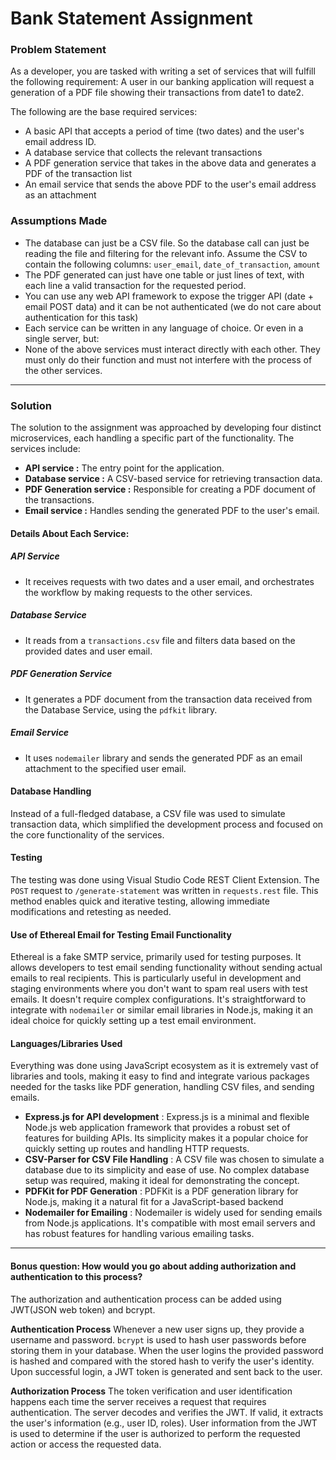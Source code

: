 # Bank Statement Assignment

### Problem Statement
As a developer, you are tasked with writing a set of services that will fulfill the following requirement: A user in our banking application will request a generation of a PDF file showing their transactions from date1 to date2.  
  
The following are the base required services:  
- A basic API that accepts a period of time (two dates) and the user's email address ID.  
- A database service that collects the relevant transactions  
- A PDF generation service that takes in the above data and generates a PDF of the transaction list  
- An email service that sends the above PDF to the user's email address as an attachment  

### Assumptions Made
- The database can just be a CSV file. So the database call can just be reading the file and filtering for the relevant info. Assume the CSV to contain the following columns: `user_email`, `date_of_transaction`, `amount`  
- The PDF generated can just have one table or just lines of text, with each line a valid transaction for the requested period.  
- You can use any web API framework to expose the trigger API (date + email POST data) and it can be not authenticated (we do not care about authentication for this task)  
- Each service can be written in any language of choice. Or even in a single server, but:  
- None of the above services must interact directly with each other. They must only do their function and must not interfere with the process of the other services.  

---
### Solution
The solution to the assignment was approached by developing four distinct microservices, each handling a specific part of the functionality. 
The services include:
- **API service :** The entry point for the application.
- **Database service :** A CSV-based service for retrieving transaction data.
- **PDF Generation service :** Responsible for creating a PDF document of the transactions.
- **Email service :** Handles sending the generated PDF to the user's email.

#### Details About Each Service:
##### API Service
- It receives requests with two dates and a user email, and orchestrates the workflow by making requests to the other services.
##### Database Service
- It reads from a `transactions.csv` file and filters data based on the provided dates and user email.
##### PDF Generation Service
- It generates a PDF document from the transaction data received from the Database Service, using the `pdfkit` library.
##### Email Service
- It uses `nodemailer` library and sends the generated PDF as an email attachment to the specified user email.

#### Database Handling
Instead of a full-fledged database, a CSV file was used to simulate transaction data, which simplified the development process and focused on the core functionality of the services.
#### Testing
The testing was done using Visual Studio Code REST Client Extension. The `POST` request to `/generate-statement` was written in `requests.rest` file. This method enables quick and iterative testing, allowing immediate modifications and retesting as needed.
#### Use of Ethereal Email for Testing Email Functionality
Ethereal is a fake SMTP service, primarily used for testing purposes. It allows developers to test email sending functionality without sending actual emails to real recipients. This is particularly useful in development and staging environments where you don't want to spam real users with test emails. It doesn't require complex configurations. It's straightforward to integrate with `nodemailer` or similar email libraries in Node.js, making it an ideal choice for quickly setting up a test email environment.
#### Languages/Libraries Used
Everything was done using JavaScript ecosystem as it is extremely vast of libraries and tools, making it easy to find and integrate various packages needed for the tasks like PDF generation, handling CSV files, and sending emails.
- **Express.js for API development** : Express.js is a minimal and flexible Node.js web application framework that provides a robust set of features for building APIs. Its simplicity makes it a popular choice for quickly setting up routes and handling HTTP requests.
- **CSV-Parser for CSV File Handling** : A CSV file was chosen to simulate a database due to its simplicity and ease of use. No complex database setup was required, making it ideal for demonstrating the concept.
- **PDFKit for PDF Generation** : PDFKit is a PDF generation library for Node.js, making it a natural fit for a JavaScript-based backend
- **Nodemailer for Emailing** : Nodemailer is widely used for sending emails from Node.js applications. It's compatible with most email servers and has robust features for handling various emailing tasks.

---

#### Bonus question: How would you go about adding authorization and authentication to this process?
The authorization and authentication process can be added using JWT(JSON web token) and bcrypt.

**Authentication Process**
Whenever a new user signs up, they provide a username and password. `bcrypt` is used to  hash user passwords before storing them in your database. 
When the user logins the provided password is hashed and compared with the stored hash to verify the user's identity. Upon successful login, a JWT token is generated and sent back to the user.

**Authorization Process**
The token verification and user identification happens each time the server receives a request that requires authentication. The server decodes and verifies the JWT. If valid, it extracts the user's information (e.g., user ID, roles). User information from the JWT is used to determine if the user is authorized to perform the requested action or access the requested data.

